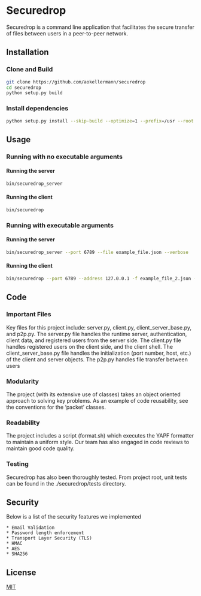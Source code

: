 # Securedrop

Securedrop is a command line application that facilitates the secure transfer of files between users in a peer-to-peer network.


## Installation

### Clone and Build
```bash
git clone https://github.com/aokellermann/securedrop
cd securedrop
python setup.py build
```

### Install dependencies 
```bash
python setup.py install --skip-build --optimize=1 --prefix=/usr --root build
```
## Usage

### Running with no executable arguments

#### Running the server
```bash
bin/securedrop_server
```
#### Running the client
```bash
bin/securedrop
```
### Running with executable arguments
#### Running the server
```bash
bin/securedrop_server --port 6789 --file example_file.json --verbose
```
#### Running the client
```bash
bin/securedrop --port 6789 --address 127.0.0.1 -f example_file_2.json --verbose 
```

## Code
### Important Files
Key files for this project include: server.py, client.py, client_server_base.py, and p2p.py. 
The server.py file handles the runtime server, authentication, client data, and registered users
from the server side. The client.py file handles registered users on the client side, 
and the client shell. The client_server_base.py file handles the initialization 
(port number, host, etc.) of the client and server objects. 
The p2p.py handles file transfer between users
### Modularity
The project (with its extensive use of classes) takes an object oriented approach to solving key problems. 
As an example of code reusability, see the conventions for the ‘packet’ classes. 
### Readability
The project includes a script (format.sh) which executes the YAPF formatter to maintain a uniform style.
Our team has also engaged in code reviews to maintain good code quality.
### Testing
Securedrop has also been thoroughly tested. From project root, unit tests can be found in the 
./securedrop/tests directory.  

## Security
Below is a list of the security features we implemented
```
* Email Validation
* Password length enforcement 
* Transport Layer Security (TLS)
* HMAC
* AES
* SHA256

```
## License
[MIT](LICENSE)